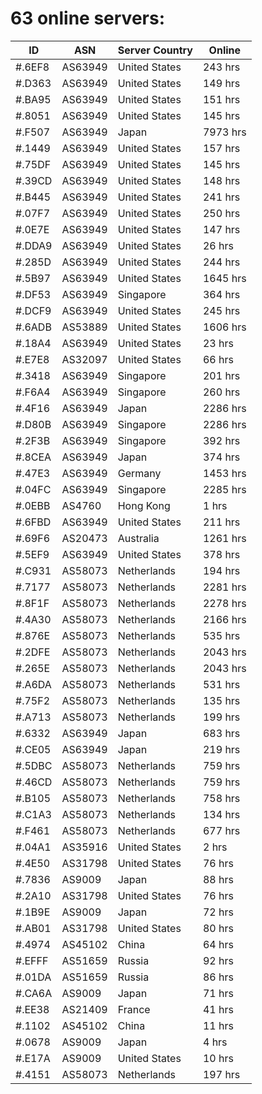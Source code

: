 # 63 online servers:

| ID | ASN | Server Country | Online |
| ------ | ------ | ------ | ------ |
| #.6EF8 | AS63949 | United States | 243 hrs |
| #.D363 | AS63949 | United States | 149 hrs |
| #.BA95 | AS63949 | United States | 151 hrs |
| #.8051 | AS63949 | United States | 145 hrs |
| #.F507 | AS63949 | Japan | 7973 hrs |
| #.1449 | AS63949 | United States | 157 hrs |
| #.75DF | AS63949 | United States | 145 hrs |
| #.39CD | AS63949 | United States | 148 hrs |
| #.B445 | AS63949 | United States | 241 hrs |
| #.07F7 | AS63949 | United States | 250 hrs |
| #.0E7E | AS63949 | United States | 147 hrs |
| #.DDA9 | AS63949 | United States | 26 hrs |
| #.285D | AS63949 | United States | 244 hrs |
| #.5B97 | AS63949 | United States | 1645 hrs |
| #.DF53 | AS63949 | Singapore | 364 hrs |
| #.DCF9 | AS63949 | United States | 245 hrs |
| #.6ADB | AS53889 | United States | 1606 hrs |
| #.18A4 | AS63949 | United States | 23 hrs |
| #.E7E8 | AS32097 | United States | 66 hrs |
| #.3418 | AS63949 | Singapore | 201 hrs |
| #.F6A4 | AS63949 | Singapore | 260 hrs |
| #.4F16 | AS63949 | Japan | 2286 hrs |
| #.D80B | AS63949 | Singapore | 2286 hrs |
| #.2F3B | AS63949 | Singapore | 392 hrs |
| #.8CEA | AS63949 | Japan | 374 hrs |
| #.47E3 | AS63949 | Germany | 1453 hrs |
| #.04FC | AS63949 | Singapore | 2285 hrs |
| #.0EBB | AS4760 | Hong Kong | 1 hrs |
| #.6FBD | AS63949 | United States | 211 hrs |
| #.69F6 | AS20473 | Australia | 1261 hrs |
| #.5EF9 | AS63949 | United States | 378 hrs |
| #.C931 | AS58073 | Netherlands | 194 hrs |
| #.7177 | AS58073 | Netherlands | 2281 hrs |
| #.8F1F | AS58073 | Netherlands | 2278 hrs |
| #.4A30 | AS58073 | Netherlands | 2166 hrs |
| #.876E | AS58073 | Netherlands | 535 hrs |
| #.2DFE | AS58073 | Netherlands | 2043 hrs |
| #.265E | AS58073 | Netherlands | 2043 hrs |
| #.A6DA | AS58073 | Netherlands | 531 hrs |
| #.75F2 | AS58073 | Netherlands | 135 hrs |
| #.A713 | AS58073 | Netherlands | 199 hrs |
| #.6332 | AS63949 | Japan | 683 hrs |
| #.CE05 | AS63949 | Japan | 219 hrs |
| #.5DBC | AS58073 | Netherlands | 759 hrs |
| #.46CD | AS58073 | Netherlands | 759 hrs |
| #.B105 | AS58073 | Netherlands | 758 hrs |
| #.C1A3 | AS58073 | Netherlands | 134 hrs |
| #.F461 | AS58073 | Netherlands | 677 hrs |
| #.04A1 | AS35916 | United States | 2 hrs |
| #.4E50 | AS31798 | United States | 76 hrs |
| #.7836 | AS9009 | Japan | 88 hrs |
| #.2A10 | AS31798 | United States | 76 hrs |
| #.1B9E | AS9009 | Japan | 72 hrs |
| #.AB01 | AS31798 | United States | 80 hrs |
| #.4974 | AS45102 | China | 64 hrs |
| #.EFFF | AS51659 | Russia | 92 hrs |
| #.01DA | AS51659 | Russia | 86 hrs |
| #.CA6A | AS9009 | Japan | 71 hrs |
| #.EE38 | AS21409 | France | 41 hrs |
| #.1102 | AS45102 | China | 11 hrs |
| #.0678 | AS9009 | Japan | 4 hrs |
| #.E17A | AS9009 | United States | 10 hrs |
| #.4151 | AS58073 | Netherlands | 197 hrs |

